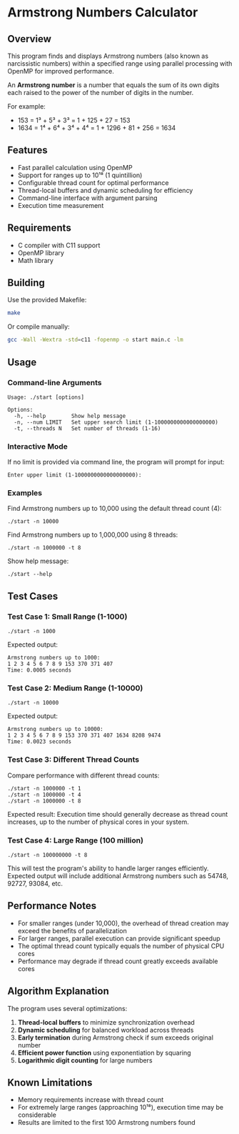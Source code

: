 # Armstrong Numbers Calculator

## Overview

This program finds and displays Armstrong numbers (also known as narcissistic numbers) within a specified range using parallel processing with OpenMP for improved performance.

An **Armstrong number** is a number that equals the sum of its own digits each raised to the power of the number of digits in the number.

For example:

- 153 = 1³ + 5³ + 3³ = 1 + 125 + 27 = 153
- 1634 = 1⁴ + 6⁴ + 3⁴ + 4⁴ = 1 + 1296 + 81 + 256 = 1634

## Features

- Fast parallel calculation using OpenMP
- Support for ranges up to 10¹⁸ (1 quintillion)
- Configurable thread count for optimal performance
- Thread-local buffers and dynamic scheduling for efficiency
- Command-line interface with argument parsing
- Execution time measurement

## Requirements

- C compiler with C11 support
- OpenMP library
- Math library

## Building

Use the provided Makefile:

```bash
make
```

Or compile manually:

```bash
gcc -Wall -Wextra -std=c11 -fopenmp -o start main.c -lm
```

## Usage

### Command-line Arguments

```
Usage: ./start [options]

Options:
  -h, --help        Show help message
  -n, --num LIMIT   Set upper search limit (1-1000000000000000000)
  -t, --threads N   Set number of threads (1-16)
```

### Interactive Mode

If no limit is provided via command line, the program will prompt for input:

```
Enter upper limit (1-1000000000000000000):
```

### Examples

Find Armstrong numbers up to 10,000 using the default thread count (4):

```
./start -n 10000
```

Find Armstrong numbers up to 1,000,000 using 8 threads:

```
./start -n 1000000 -t 8
```

Show help message:

```
./start --help
```

## Test Cases

### Test Case 1: Small Range (1-1000)

```
./start -n 1000
```

Expected output:

```
Armstrong numbers up to 1000:
1 2 3 4 5 6 7 8 9 153 370 371 407
Time: 0.0005 seconds
```

### Test Case 2: Medium Range (1-10000)

```
./start -n 10000
```

Expected output:

```
Armstrong numbers up to 10000:
1 2 3 4 5 6 7 8 9 153 370 371 407 1634 8208 9474
Time: 0.0023 seconds
```

### Test Case 3: Different Thread Counts

Compare performance with different thread counts:

```
./start -n 1000000 -t 1
./start -n 1000000 -t 4
./start -n 1000000 -t 8
```

Expected result: Execution time should generally decrease as thread count increases, up to the number of physical cores in your system.

### Test Case 4: Large Range (100 million)

```
./start -n 100000000 -t 8
```

This will test the program's ability to handle larger ranges efficiently. Expected output will include additional Armstrong numbers such as 54748, 92727, 93084, etc.

## Performance Notes

- For smaller ranges (under 10,000), the overhead of thread creation may exceed the benefits of parallelization
- For larger ranges, parallel execution can provide significant speedup
- The optimal thread count typically equals the number of physical CPU cores
- Performance may degrade if thread count greatly exceeds available cores

## Algorithm Explanation

The program uses several optimizations:

1. **Thread-local buffers** to minimize synchronization overhead
2. **Dynamic scheduling** for balanced workload across threads
3. **Early termination** during Armstrong check if sum exceeds original number
4. **Efficient power function** using exponentiation by squaring
5. **Logarithmic digit counting** for large numbers

## Known Limitations

- Memory requirements increase with thread count
- For extremely large ranges (approaching 10¹⁸), execution time may be considerable
- Results are limited to the first 100 Armstrong numbers found
